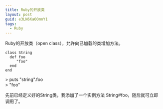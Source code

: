 ```yaml
---
title: Ruby的开放类
layout: post
guid: e3LN6KaOOmnY1
tags:
  - Ruby
---
```


Ruby的开放类（open class），允许向已加载的类增加方法。

	class String
 	  def foo
 		 "foo"
 	  end
	end 

\> puts "string".foo  
\> "foo"

先前已经定义好的String类，我添加了一个实例方法 String#foo，随后就可立即调用了。